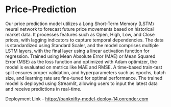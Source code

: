 # Price-Prediction
Our price prediction model utilizes a Long Short-Term Memory (LSTM) neural network to forecast future price movements based on historical market data. It processes features such as Open, High, Low, and Close prices, with lagging indicators to capture temporal dependencies. The data is standardized using Standard Scaler, and the model comprises multiple LSTM layers, with the final layer using a linear activation function for regression. Trained using Mean Absolute Error (MAE) or Mean Squared Error (MSE) as the loss function and optimized with Adam optimizer, the model is evaluated on metrics like MAE and RMSE. A time-based train-test split ensures proper validation, and hyperparameters such as epochs, batch size, and learning rate are fine-tuned for optimal performance. The trained model is deployed using Streamlit, allowing users to input the latest data and receive predictions in real-time.

Deployment Link - https://banknifty-model-deploy-14.onrender.com
